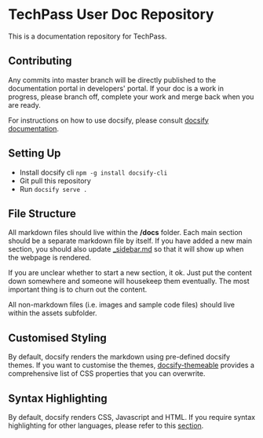 # TechPass User Doc Repository
This is a documentation repository for TechPass.

## Contributing
Any commits into master branch will be directly published to the documentation portal in developers' portal.
If your doc is a work in progress, please branch off, complete your work and merge back when you are ready.

For instructions on how to use docsify, please consult [docsify documentation](https://docsify.js.org/#/?id=docsify).

## Setting Up
- Install docsify cli `npm -g install docsify-cli`
- Git pull this repository
- Run `docsify serve .`

## File Structure
All markdown files should live within the **/docs** folder. Each main section should be a separate markdown file by itself. If you have added a new main section, you should also update [_sidebar.md](docs/_sidebar.md) so that it will show up when the webpage is rendered.

If you are unclear whether to start a new section, it ok. Just put the content down somewhere and someone will housekeep them eventually. The most important thing is to churn out the content.

All non-markdown files (i.e. images and sample code files) should live within the assets subfolder.

## Customised Styling
By default, docsify renders the markdown using pre-defined docsify themes. If you want to customise the themes, [docsify-themeable](https://jhildenbiddle.github.io/docsify-themeable/#/customization) provides a comprehensive list of CSS properties that you can overwrite.

## Syntax Highlighting
By default, docsify renders CSS, Javascript and HTML. If you require syntax highlighting for other languages, please refer to this [section](https://docsify.js.org/#/language-highlight).

